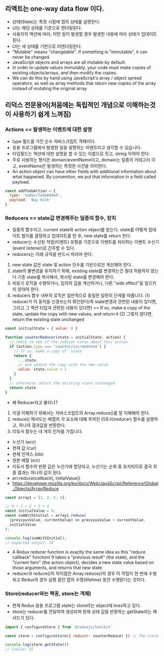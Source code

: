 ## 리액트는 one-way data flow 이다.
- 상태(State)는 특정 시점에 앱의 상태를 설명한다.
- UI는 해당 상태를 기준으로 렌더링된다.
- 사용자의 액션에 따라, 어떤 일이 발생할 경우 발생한 내용에 따라 상태가 업데이트된다.
- UI는 새 상태를 기반으로 리렌더링된다.
- "Mutable" means "changeable". If something is "immutable", it can never be changed.
- JavaScript objects and arrays are all mutable by default.
- In order to update values immutably, your code must make copies of existing objects/arrays, and then modify the copies.
- We can do this by hand using JavaScript's array / object spread operators, as well as array methods that return new copies of the array instead of mutating the original array

## 리덕스 전문용어(처음에는 독립적인 개념으로 이해하는것이 사용하기 쉽게 느껴짐)
### Actions == 발생하는 이벤트에 대한 설명
- type 필드를 가진 순수 자바스크립트 객체이다. 
- 응용 프로그램에서 발생한 일을 설명하는 이벤트라고 생각할 수 있습니다.
- 타입필드는 액션에 대한 설명을 할 수 있는 이름으로 짓고, string 이어야 한다. 
- 주로 사용하는 형식은 domain/eventName이고,  domain는 일종의 카테고리 이고, eventName은 발생하는 특정한 사건을 의미한다. 
- An action object can have other fields with additional information about what happened. By convention, we put that information in a field called payload.
```javascript
const addTodoAction = {
  type: 'todos/todoAdded',
  payload: 'Buy milk'
}
```
### Reducers == state값 변경해주는 일종의 함수, 장치
- 일종의 함수이고, current state와 action object를 받는다. state를 어떻게 업데이트 할지를 결정하고 업데이트를 한 후, new state를 return 한다.
- reducer는 수신된 작업(이벤트) 유형을 기준으로 이벤트를 처리하는 이벤트 수신기(event listener)로 간주할 수 있다.
- reducers는 아래 규칙을 반드시 따라야 한다.
1. new state 값은 state 및 action 인수를 기반으로만 계산해야 한다.
2. state의 불변성을 유지하기 위해, existing state를 변경하는건 절대 허용하지 않는다.기존 state를 복사해서, 복사된 state를 변경해야 한다.
3. 비동기 로직을 수행하거나, 임의의 값을 계산하거나, 다른 "side effect"을 일으키지 않아야 한다.
4. reducers 함수 내부의 로직은 일반적으로 동일한 일련의 단계를 따릅니다.
(1) reducer가 이 동작을 신경쓰는지 확인한다(즉 state변경과 관련된 내용이 있다면, 그리고 그 액션 타입과 관련된 내용이 있다면) => If so, make a copy of the state, update the copy with new values, and return it
(2) 그렇지 않다면, return the existing state unchanged
```javascript
const initialState = { value: 0 }

function counterReducer(state = initialState, action) {
  // Check to see if the reducer cares about this action
  if (action.type === 'counter/incremented') {
    // If so, make a copy of `state`
    return {
      ...state,
      // and update the copy with the new value
      value: state.value + 1
    }
  }
  // otherwise return the existing state unchanged
  return state
}
```
- 왜 Reducer라고 불리나?
1. 이걸 이해하기 위해서는 자바스크립트의 Array.reduce()를 잘 이해해야 한다.
2. reduce() 메서드는 배열의 각 요소에 대해 주어진 리듀서(reducer) 함수를 실행하고, 하나의 결과값을 반환한다.
3. 리듀서 함수는 네 개의 인자를 가집니다.
- 누산기 (acc)
- 현재 값 (cur)
- 현재 인덱스 (idx)
- 원본 배열 (src)
- 리듀서 함수의 반환 값은 누산기에 할당되고, 누산기는 순회 중 유지되므로 결국 최종 결과는 하나의 값이 된다.
- arr.reduce(callback[, initialValue])
- https://developer.mozilla.org/ko/docs/Web/JavaScript/Reference/Global_Objects/Array/Reduce
```javascript
const array1 = [1, 2, 3, 4];

// 0 + 1 + 2 + 3 + 4
const initialValue = 0;
const sumWithInitial = array1.reduce(
  (previousValue, currentValue) => previousValue + currentValue,
  initialValue
);

console.log(sumWithInitial);
// expected output: 10

```
- A Redux reducer function is exactly the same idea as this "reduce callback" function! It takes a "previous result" (the state), and the "current item" (the action object), decides a new state value based on those arguments, and returns that new state.
- reducer과 reduce()의 차이점은 Array.reduce()의 경우 이 작업이 한 번에 수행되고 Redux의 경우 실행 중인 앱의 수명(lifetime) 동안 수행된다는 것이다.

### Store(reducer와는 짝꿍, store는 객체)
- 현재 Redux 응용 프로그램 state는 store라는 object에 lives하고 있다.
- store는 reducer를 전달하여 생성되며 현재 상태 값을 반환하는 getState라는 메서드가 있다.
```javascript
import { configureStore } from '@reduxjs/toolkit'

const store = configureStore({ reducer: counterReducer }) // The store is created by passing in a reducer, 

console.log(store.getState())
// {value: 0}
```

